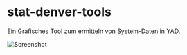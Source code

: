 # stat-denver-tools

Ein Grafisches Tool zum ermitteln von System-Daten in YAD.

![Screenshot](https://gitlab.pgos.net/project-guideos/stat-denver-tools/-/raw/main/screenshot.png?ref_type=heads)